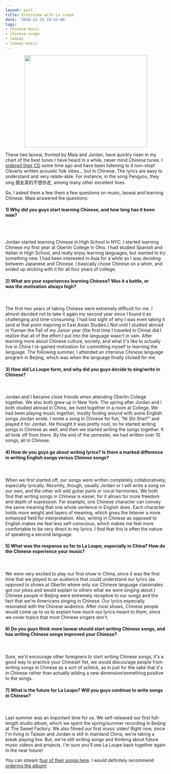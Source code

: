 ```yaml
---
layout: post
title: Interview with La Loupe
date: '2010-11-15 19:32:06'
tags:
- chinese-music
- chinese-songs
- laowai
- laowai-music
---
```


<p style="text-align: center;"><a href="http://res.cloudinary.com/daxztt3th/image/upload/v1412837602/la-loupe_ier1in.jpg"><img class="aligncenter size-full wp-image-165" title="la loupe" src="http://res.cloudinary.com/daxztt3th/image/upload/v1412837602/la-loupe_ier1in.jpg" alt="" width="384" height="288" /></a></p>
These two laowai, fronted by Maia and Jordan, have quickly risen in my chart of the best tunes I have heard in a while, never mind Chinese tunes. I <a href="http://pangbianr.com/order-the-la-loupe-cd/">ordered their CD</a> some time ago and have been listening to it non-stop! Cleverly written acoustic folk vibes... but in Chinese. The lyrics are easy to understand and very relate-able. For instance, in the song Pengyou, they sing 朋友真的不想你走, among many other excellent lines.

So, I asked them a few them a few questions on music, laowai and learning Chinese. Maia answered the questions:
<h4>1) Why did you guys start learning Chinese, and how long has it been now?</h4><br><br>

Jordan started learning Chinese in High School in NYC. I started learning Chinese my first year at Oberlin College in Ohio. I had studied Spanish and Italian in High School, and really enjoy learning languages, but wanted to try something new. I had been interested in Asia for a while so I was deciding between Japanese and Chinese. I basically chose Chinese on a whim, and ended up sticking with it for all four years of college.
<h4>2) What are your experiences learning Chinese? Was it a battle, or was the motivation always high?</h4><br><br>
The first two years of taking Chinese were extremely difficult for me. I almost decided not to take it again my second year since I found it so challenging and time-consuming. I had lost sight of why I was even taking it (and at that point majoring in East Asian Studies.) Not until I studied abroad in Yunnan the Fall of my Junior year (the first time I traveled in China) did I realize that all of the effort I put into the language wasn't in vain. After learning more about Chinese culture, society, and what it's like to actually live in China I re-gained motivation for committing myself to learning the language. The following summer, I attended an intensive Chinese language program in Beijing, which was when the language finally clicked for me.
<h4>3) How did La Loupe form, and why did you guys decide to sing/write in Chinese?</h4><br><br>
Jordan and I became close friends when attending Oberlin College together. We also both grew up in New York. The spring after Jordan and I both studied abroad in China, we lived together in a room at College. We had been playing music together, mostly fooling around with some English songs Jordan wrote. I wrote a song in Chinese for fun, "Ni Shi Shei?" and played it for Jordan. He thought it was pretty cool, so he started writing songs in Chinese as well, and then we started writing the songs together. It all took off from there. By the end of the semester, we had written over 10 songs, all in Chinese.
<h4>4) How do you guys go about writing lyrics? Is there a marked difference in writing English songs versus Chinese songs?</h4><br><br>
When we first started off, our songs were written completely collaboratively, especially lyrically. Recently, though, usually Jordan or I will write a song on our own, and the other will add guitar parts or vocal harmonies. We both find that writing songs in Chinese is easier, for it allows for more freedom and depth of expression. For example, one Chinese character can convey the same meaning that one whole sentence in English does. Each character holds more weight and layers of meaning, which gives the listener a more enhanced field for interpretation. Also, writing in Chinese as opposed to English makes me feel less self-conscious, which makes me feel more comfortable to be very direct in my lyrics. I find that this is often the nature of speaking a second language.
<h4>5) What was the response so far to La Loupe, especially in China? How do the Chinese experience your music?</h4><br><br>
We were very excited to play our first show in China, since it was the first time that we played to an audience that could understand our lyrics (as opposed to shows at Oberlin where only our Chinese language classmates got our jokes and would explain to others what we were singing about.) Chinese people in Beijing were extremely receptive to our songs and the fact that we're Americans singing in Chinese. Our lyrics especially resonated with the Chinese audience. After most shows, Chinese people would come up to us to explain how much our lyrics meant to them, since we cover topics that most Chinese singers don't.
<h4>6) Do you guys think more laowai should start writing Chinese songs, and has writing Chinese songs improved your Chinese?</h4><br><br>
Sure, we'd encourage other foreigners to start writing Chinese songs, it's a good way to practice your Chinese! Yet, we would discourage people from writing songs in Chinese as a sort of schtick, as in just for the sake that it's in Chinese rather than actually adding a new dimension/something positive to the songs.
<h4>7) What is the future for La Loupe? Will you guys continue to write songs in Chinese?</h4><br><br>
Last summer was an important time for us. We self-released our first full-length studio album, which we spent the spring/summer recording in Beijing at The Sweet Factory. We also filmed our first music video! Right now, since I'm living in Taiwan and Jordan is still in mainland China, we're taking a break playing live. But, we're still writing songs and thinking about future music videos and projects. I'm sure you'll see La Loupe back together again in the near future!

You can stream <a href="http://pangbianr.com/la-loupe-record-release/">four of their songs here</a>. I would definitely recommend<a href="http://pangbianr.com/order-the-la-loupe-cd/"> ordering the album!</a>